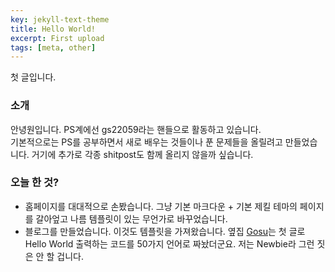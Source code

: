 ```yaml
---
key: jekyll-text-theme
title: Hello World!
excerpt: First upload
tags: [meta, other]
---
```


첫 글입니다.
### 소개
안녕원입니다. PS계에선 gs22059라는 핸들으로 활동하고 있습니다. \
기본적으로는 PS를 공부하면서 새로 배우는 것들이나 푼 문제들을 올릴려고 만들었습니다. 거기에 추가로 각종 shitpost도 함께 올리지 않을까 싶습니다.
### 오늘 한 것?
- 홈페이지를 대대적으로 손봤습니다. 그냥 기본 마크다운 + 기본 제킬 테마의 페이지를 갈아엎고 나름 템플릿이 있는 무언가로 바꾸었습니다.
- 블로그를 만들었습니다. 이것도 템플릿을 가져왔습니다.
옆집 [Gosu](https://equinox134.github.io/posts/hello-world/)는 첫 글로 Hello World 출력하는 코드를 50가지 언어로 짜놨더군요. 저는 Newbie라 그런 짓은 안 할 겁니다.
